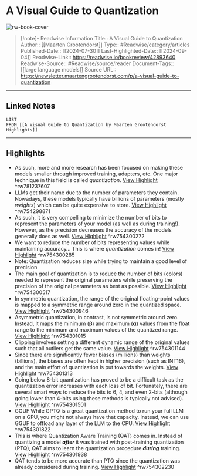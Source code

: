 # A Visual Guide to Quantization

![rw-book-cover](https://substackcdn.com/image/fetch/w_1200,h_600,c_fill,f_jpg,q_auto:good,fl_progressive:steep,g_auto/https%3A%2F%2Fsubstack-post-media.s3.amazonaws.com%2Fpublic%2Fimages%2Fe9d17077-d9af-4b37-9b9b-57ef9aaa1ca9_680x486.png)
<br>
>[!note]- Readwise Information
>Title:: A Visual Guide to Quantization
>Author:: [[Maarten Grootendorst]]
>Type:: #Readwise/category/articles
>Published-Date:: [[2024-07-30]]
>Last-Highlighted-Date:: [[2024-09-04]]
>Readwise-Link:: https://readwise.io/bookreview/42893640
>Readwise-Source:: #Readwise/source/reader
>Document-Tags:: [[large language models]] 
>Source URL:: https://newsletter.maartengrootendorst.com/p/a-visual-guide-to-quantization
--- 

## Linked Notes
```dataview
LIST
FROM [[A Visual Guide to Quantization by Maarten Grootendorst Highlights]]
```

---

## Highlights
- As such, more and more research has been focused on making these models smaller through improved training, adapters, etc. One major technique in this field is called *quantization*. [View Highlight](https://readwise.io/open/781237607) ^rw781237607
- LLMs get their name due to the number of parameters they contain. Nowadays, these models typically have billions of parameters (mostly *weights*) which can be quite expensive to store. [View Highlight](https://readwise.io/open/754298871) ^rw754298871
- As such, it is very compelling to minimize the number of bits to represent the parameters of your model (as well as during training!). However, as the precision decreases the accuracy of the models generally does as well. [View Highlight](https://readwise.io/open/754300272) ^rw754300272
- We want to reduce the number of bits representing values while maintaining accuracy… This is where *quantization* comes in! [View Highlight](https://readwise.io/open/754300285) ^rw754300285
- Note: Quantization reduces size while trying to maintain a good level of precision
- The main goal of quantization is to reduce the number of bits (colors) needed to represent the original parameters while preserving the precision of the original parameters as best as possible. [View Highlight](https://readwise.io/open/754300517) ^rw754300517
- In symmetric quantization, the range of the original floating-point values is mapped to a symmetric range around zero in the quantized space. [View Highlight](https://readwise.io/open/754300946) ^rw754300946
- Asymmetric quantization, in contrast, is not symmetric around zero. Instead, it maps the minimum (**β**) and maximum (**α**) values from the float range to the minimum and maximum values of the quantized range. [View Highlight](https://readwise.io/open/754301015) ^rw754301015
- Clipping involves setting a different dynamic range of the original values such that all outliers get the same value. [View Highlight](https://readwise.io/open/754301144) ^rw754301144
- Since there are significantly fewer biases (millions) than weights (billions), the biases are often kept in higher precision (such as INT16), and the main effort of quantization is put towards the weights. [View Highlight](https://readwise.io/open/754301313) ^rw754301313
- Going below 8-bit quantization has proved to be a difficult task as the quantization error increases with each loss of bit. Fortunately, there are several smart ways to reduce the bits to 6, 4, and even 2-bits (although going lower than 4-bits using these methods is typically not advised). [View Highlight](https://readwise.io/open/754301501) ^rw754301501
- GGUF
  While GPTQ is a great quantization method to run your full LLM on a GPU, you might not always have that capacity. Instead, we can use GGUF to offload any layer of the LLM to the CPU. [View Highlight](https://readwise.io/open/754301822) ^rw754301822
- This is where Quantization Aware Training (QAT) comes in. Instead of quantizing a model ***after*** it was trained with post-training quantization (PTQ), QAT aims to learn the quantization procedure ***during*** training. [View Highlight](https://readwise.io/open/754301938) ^rw754301938
- QAT tends to be more accurate than PTQ since the quantization was already considered during training. [View Highlight](https://readwise.io/open/754302230) ^rw754302230
